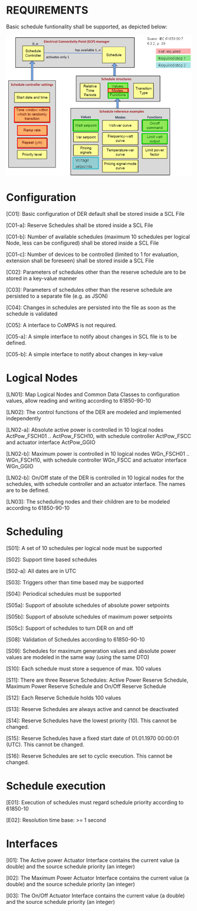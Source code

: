 # REQUIREMENTS

Basic schedule funtionality shall be supported, as depicted below:

![Scheduling-components-overview](images/61850-90-7_6.3.2_Schedules_relevant_parts.png)

# Configuration

[C01]: Basic configuration of DER default shall be stored inside a SCL File

[C01-a]: Reserve Schedules shall be stored inside a SCL File

[C01-b]: Number of available schedules (maximum 10 schedules per logical Node, less can be configured) shall be stored inside a SCL File

[C01-c]: Number of devices to be controlled (limited to 1 for evaluation, extension shall be foreseen) shall be stored inside a SCL File

[C02]: Parameters of schedules other than the reserve schedule are to be stored in a key-value manner

[C03]: Parameters of schedules other than the reserve schedule are persisted to a separate file (e.g. as JSON)

[C04]: Changes in schedules are persisted into the file as soon as the schedule is validated

[C05]: A interface to CoMPAS is not required.

[C05-a]: A simple interface to notify about changes in SCL file is to be defined.

[C05-b]: A simple interface to notify about changes in key-value

# Logical Nodes
[LN01]: Map Logical Nodes and Common Data Classes to configuration values, allow reading and writing according to 61850-90-10

[LN02]: The control functions of the DER are modeled and implemented independently

[LN02-a]: Absolute active power is controlled in 10 logical nodes ActPow_FSCH01 .. ActPow_FSCH10, with schedule controller ActPow_FSCC and actuator interface ActPow_GGIO

[LN02-b]: Maximum power is controlled in 10 logical nodes WGn_FSCH01 .. WGn_FSCH10, with schedule controller WGn_FSCC and actuator interface WGn_GGIO

[LN02-b]: On/Off state of the DER is controlled in 10 logical nodes for the schedules, with schedule controller and an actuator interface. The names are to be defined.

[LN03]: The scheduling nodes and their children are to be modeled according to 61850-90-10 

# Scheduling
[S01]: A set of 10 schedules per logical node must be supported

[S02]: Support time based schedules

[S02-a]: All dates are in UTC

[S03]: Triggers other than time based may be supported

[S04]: Periodical schedules must be supported

[S05a]: Support of absolute schedules of absolute power setpoints

[S05b]: Support of absolute schedules of maximum power setpoints

[S05c]: Support of schedules to turn DER on and off

[S08]: Validation of Schedules according to 61850-90-10

[S09]: Schedules for maximum generation values and absolute power values are modeled in the same way (using the same DTO)

[S10]: Each schedule must store a sequence of max. 100 values

[S11]: There are three Reserve Schedules: Active Power Reserve Schedule, Maximum Power Reserve Schedule and On/Off Reserve Schedule

[S12]: Each Reserve Schedule holds 100 values

[S13]: Reserve Schedules are always active and cannot be deactivated

[S14]: Reserve Schedules have the lowest priority (10). This cannot be changed.

[S15]: Reserve Schedules have a fixed start date of 01.01.1970 00:00:01 (UTC). This cannot be changed.

[S16]: Reserve Schedules are set to cyclic execution. This cannot be changed.

# Schedule execution
[E01]: Execution of schedules must regard schedule priority according to 61850-10

[E02]: Resolution time base: >= 1 second

# Interfaces

[I01]: The Active power Actuator Interface contains the current value (a double) and the source schedule priority (an integer)

[I02]: The Maximum Power Actuator Interface contains the current value (a double) and the source schedule priority (an integer)

[I03]: The On/Off Actuator Interface contains the current value (a double) and the source schedule priority (an integer)
